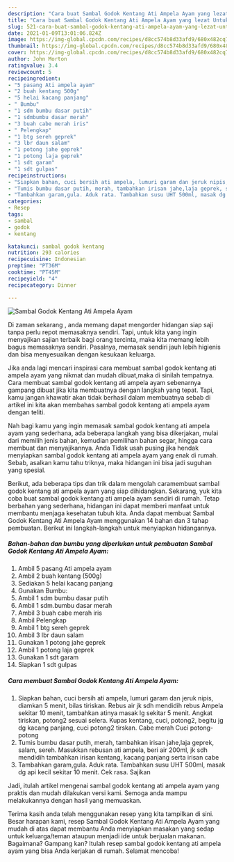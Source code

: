 ```yaml
---
description: "Cara buat Sambal Godok Kentang Ati Ampela Ayam yang lezat Untuk Jualan"
title: "Cara buat Sambal Godok Kentang Ati Ampela Ayam yang lezat Untuk Jualan"
slug: 521-cara-buat-sambal-godok-kentang-ati-ampela-ayam-yang-lezat-untuk-jualan
date: 2021-01-09T13:01:06.824Z
image: https://img-global.cpcdn.com/recipes/d8cc574b8d33afd9/680x482cq70/sambal-godok-kentang-ati-ampela-ayam-foto-resep-utama.jpg
thumbnail: https://img-global.cpcdn.com/recipes/d8cc574b8d33afd9/680x482cq70/sambal-godok-kentang-ati-ampela-ayam-foto-resep-utama.jpg
cover: https://img-global.cpcdn.com/recipes/d8cc574b8d33afd9/680x482cq70/sambal-godok-kentang-ati-ampela-ayam-foto-resep-utama.jpg
author: John Morton
ratingvalue: 3.4
reviewcount: 5
recipeingredient:
- "5 pasang Ati ampela ayam"
- "2 buah kentang 500g"
- "5 helai kacang panjang"
- " Bumbu"
- "1 sdm bumbu dasar putih"
- "1 sdmbumbu dasar merah"
- "3 buah cabe merah iris"
- " Pelengkap"
- "1 btg sereh geprek"
- "3 lbr daun salam"
- "1 potong jahe geprek"
- "1 potong laja geprek"
- "1 sdt garam"
- "1 sdt gulpas"
recipeinstructions:
- "Siapkan bahan, cuci bersih ati ampela, lumuri garam dan jeruk nipis, diamkan 5 menit, bilas tiriskan. Rebus air jk sdh mendidih rebus Ampela sekitar 10 menit, tambahkan atinya masak lg sekitar 5 menit. Angkat tiriskan, potong2 sesuai selera. Kupas kentang, cuci, potong2, begitu jg dg kacang panjang, cuci potong2 tirskan. Cabe merah Cuci potong-potong"
- "Tumis bumbu dasar putih, merah, tambahkan irisan jahe,laja geprek, salam, sereh. Masukkan rebusan ati ampela, beri air 200ml, jk sdh mendidih tambahkan irisan kentang, kacang panjang serta irisan cabe"
- "Tambahkan garam,gula. Aduk rata. Tambahkan susu UHT 500ml, masak dg api kecil sekitar 10 menit. Cek rasa. Sajikan"
categories:
- Resep
tags:
- sambal
- godok
- kentang

katakunci: sambal godok kentang 
nutrition: 293 calories
recipecuisine: Indonesian
preptime: "PT36M"
cooktime: "PT45M"
recipeyield: "4"
recipecategory: Dinner

---
```



![Sambal Godok Kentang Ati Ampela Ayam](https://img-global.cpcdn.com/recipes/d8cc574b8d33afd9/680x482cq70/sambal-godok-kentang-ati-ampela-ayam-foto-resep-utama.jpg)

Di zaman  sekarang , anda memang dapat mengorder hidangan siap saji tanpa perlu repot memasaknya sendiri. Tapi, untuk kita yang ingin menyajikan sajian terbaik bagi orang tercinta, maka kita memang lebih bagus memasaknya sendiri. Pasalnya, memasak sendiri jauh lebih higienis dan bisa menyesuaikan dengan kesukaan keluarga.

Jika anda lagi mencari inspirasi cara membuat sambal godok kentang ati ampela ayam yang nikmat dan mudah dibuat,maka di sinilah tempatnya. Cara membuat sambal godok kentang ati ampela ayam  sebenarnya gampang dibuat jika kita membuatnya dengan langkah yang tepat. Tapi, kamu jangan khawatir akan tidak berhasil dalam membuatnya 
sebab di artikel ini kita akan membahas sambal godok kentang ati ampela ayam dengan teliti.  



Nah bagi kamu yang ingin memasak sambal godok kentang ati ampela ayam yang sederhana, ada beberapa langkah yang bisa dikerjakan, mulai dari memilih jenis bahan, kemudian pemilihan bahan segar, hingga cara membuat dan menyajikannya. Anda Tidak usah pusing jika hendak menyiapkan sambal godok kentang ati ampela ayam yang enak di rumah. Sebab, asalkan kamu  tahu triknya, maka hidangan ini bisa jadi suguhan yang spesial.

Berikut, ada beberapa tips dan trik dalam mengolah caramembuat sambal godok kentang ati ampela ayam yang siap dihidangkan. Sekarang, yuk kita coba buat sambal godok kentang ati ampela ayam sendiri di rumah. Tetap berbahan yang sederhana, hidangan ini dapat memberi manfaat untuk membantu menjaga kesehatan tubuh kita. Anda dapat membuat Sambal Godok Kentang Ati Ampela Ayam menggunakan 14 bahan dan 3 tahap pembuatan. Berikut ini langkah-langkah untuk menyiapkan hidangannya.

<!--inarticleads1-->

##### Bahan-bahan dan bumbu yang diperlukan untuk pembuatan Sambal Godok Kentang Ati Ampela Ayam:

1. Ambil 5 pasang Ati ampela ayam
1. Ambil 2 buah kentang (500g)
1. Sediakan 5 helai kacang panjang
1. Gunakan  Bumbu:
1. Ambil 1 sdm bumbu dasar putih
1. Ambil 1 sdm.bumbu dasar merah
1. Ambil 3 buah cabe merah iris
1. Ambil  Pelengkap
1. Ambil 1 btg sereh geprek
1. Ambil 3 lbr daun salam
1. Gunakan 1 potong jahe geprek
1. Ambil 1 potong laja geprek
1. Gunakan 1 sdt garam
1. Siapkan 1 sdt gulpas




<!--inarticleads2-->

##### Cara membuat Sambal Godok Kentang Ati Ampela Ayam:

1. Siapkan bahan, cuci bersih ati ampela, lumuri garam dan jeruk nipis, diamkan 5 menit, bilas tiriskan. Rebus air jk sdh mendidih rebus Ampela sekitar 10 menit, tambahkan atinya masak lg sekitar 5 menit. Angkat tiriskan, potong2 sesuai selera. Kupas kentang, cuci, potong2, begitu jg dg kacang panjang, cuci potong2 tirskan. Cabe merah Cuci potong-potong
1. Tumis bumbu dasar putih, merah, tambahkan irisan jahe,laja geprek, salam, sereh. Masukkan rebusan ati ampela, beri air 200ml, jk sdh mendidih tambahkan irisan kentang, kacang panjang serta irisan cabe
1. Tambahkan garam,gula. Aduk rata. Tambahkan susu UHT 500ml, masak dg api kecil sekitar 10 menit. Cek rasa. Sajikan




Jadi, itulah artikel mengenai  sambal godok kentang ati ampela ayam  yang praktis dan mudah dilakukan versi kami. Semoga anda mampu melakukannya dengan hasil yang memuaskan. 

Terima kasih anda telah menggunakan resep yang kita tampilkan di sini. Besar harapan kami, resep  Sambal Godok Kentang Ati Ampela Ayam yang mudah di atas dapat membantu Anda menyiapkan masakan yang sedap untuk keluarga/teman ataupun menjadi ide untuk berjualan makanan. Bagaimana? Gampang kan? Itulah resep sambal godok kentang ati ampela ayam yang bisa Anda kerjakan di rumah. Selamat mencoba!


